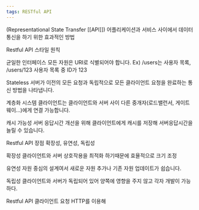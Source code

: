 ```yaml
---
tags: RESTful API
---
```

(Representational State Transfer [[API]])
어플리케이션과 서비스 사이에서 데이터 통신을 하기 위한 효과적인 방법

Restful API 스타일 원칙

균일한 인터페이스
모든 자원은 URI로 식별되어야 합니다.
Ex) /users는 사용자 목록, /users/123 사용자 목록 중 ID가 123

Stateless
서버가 이전의 모든 요청과 독립적으로 모든 클라이언트 요청을 완료하는 통신 방법을 나타냅니다.

계층화 시스템
클라이언트는 클라이언트와 서버 사이 다른 중개자(로드밸런서, 게이트웨이...)에게 연결 가능합니다.

캐시 가능성
서버 응답시간 개선을 위해 클라이언트에게 캐시를 저장해 서버응답시간을 늘릴 수 있습니다.

Restful API 장점
확장성, 유연성, 독립성

확장성
클라이언트와 서버 상호작용을 최적화 하기때문에 효욜적으로 크기 조정

유연성
자원 중심의 설계여서 새로운 자원 추가나 기존 자원 업데이트가 쉽습니다.

독립성
클라이언트와 서버가 독립되어 있어 양쪽에 영향을 주지 않고 각자 개발이 가능하다.

Restful API 클라이언트 요청
HTTP를 이용해 


